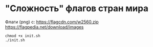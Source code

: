 # "Сложность" флагов стран мира

Флаги (png) с: https://flagcdn.com/w2560.zip
https://flagpedia.net/download/images

```
chmod +x init.sh
./init.sh
```

